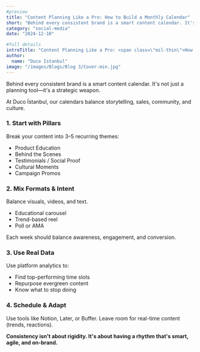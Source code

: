 ```yaml
---
#preview
title: "Content Planning Like a Pro: How to Build a Monthly Calendar"
short: "Behind every consistent brand is a smart content calendar. It's not just a planning tool—it's a strategic weapon. At Duco İstanbul, our calendars balance storytelling, sales, community, and culture."
category: "social-media"
date: "2024-12-10"

#full details
introTitle: "Content Planning Like a Pro: <span class=\"mil-thin\">How to Build</span> a Monthly Calendar"
author: 
  name: "Duco Istanbul"
image: "/images/Blogs/Blog 3/Cover-min.jpg"
---
```


Behind every consistent brand is a smart content calendar. It's not just a planning tool—it's a strategic weapon.

At Duco İstanbul, our calendars balance storytelling, sales, community, and culture.

### 1. Start with Pillars

Break your content into 3–5 recurring themes:

- Product Education
- Behind the Scenes
- Testimonials / Social Proof
- Cultural Moments
- Campaign Promos

### 2. Mix Formats & Intent

Balance visuals, videos, and text.

- Educational carousel
- Trend-based reel
- Poll or AMA

Each week should balance awareness, engagement, and conversion.

### 3. Use Real Data

Use platform analytics to:

- Find top-performing time slots
- Repurpose evergreen content
- Know what to stop doing

### 4. Schedule & Adapt

Use tools like Notion, Later, or Buffer. Leave room for real-time content (trends, reactions).

**Consistency isn't about rigidity. It's about having a rhythm that's smart, agile, and on-brand.**
